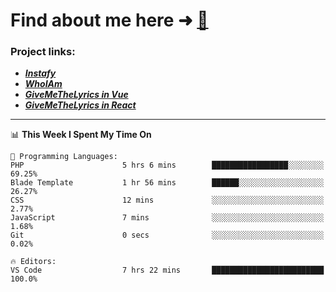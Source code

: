 # Find about me here ➜ [🧑](https://pauabella.dev)

### Project links:
- ***[Instafy](https://instafy.me)***
- ***[WhoIAm](https://pauabella.dev)***
- ***[GiveMeTheLyrics in Vue](https://lyrics.pauabella.dev)***
- ***[GiveMeTheLyrics in React](https://pauabella.dev/GiveMeTheLyrics)***

---
<!--START_SECTION:waka-->
📊 **This Week I Spent My Time On** 

```text
💬 Programming Languages: 
PHP                      5 hrs 6 mins        █████████████████░░░░░░░░   69.25% 
Blade Template           1 hr 56 mins        ██████░░░░░░░░░░░░░░░░░░░   26.27% 
CSS                      12 mins             ░░░░░░░░░░░░░░░░░░░░░░░░░   2.77% 
JavaScript               7 mins              ░░░░░░░░░░░░░░░░░░░░░░░░░   1.68% 
Git                      0 secs              ░░░░░░░░░░░░░░░░░░░░░░░░░   0.02%

🔥 Editors: 
VS Code                  7 hrs 22 mins       █████████████████████████   100.0%

```


<!--END_SECTION:waka-->

